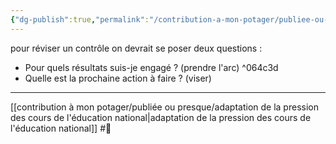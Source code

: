 ```yaml
---
{"dg-publish":true,"permalink":"/contribution-a-mon-potager/publiee-ou-presque/contexte-de-notation/"}
---
```


pour réviser un contrôle on devrait se poser deux questions :
- Pour quels résultats suis-je engagé ? (prendre l'arc) ^064c3d
- Quelle est la prochaine action à faire ? (viser)

---
[[contribution à mon potager/publiée ou presque/adaptation de la pression des cours de l'éducation national\|adaptation de la pression des cours de l'éducation national]] #🌲 